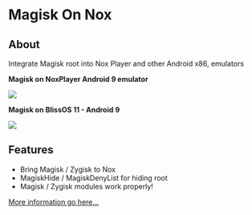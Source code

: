 # Magisk On Nox


## About
Integrate Magisk root into Nox Player and other Android x86, emulators

**Magisk on NoxPlayer Android 9 emulator**

<img src="https://i.imgur.com/dkuKfDt.png" />

**Magisk on BlissOS 11 - Android 9**

<img src="https://i.imgur.com/udNrMx2.jpg"/>

## Features

- Bring Magisk / Zygisk to Nox
- MagiskHide / MagiskDenyList for hiding root
- Magisk / Zygisk modules work properly!

[More information go here...](https://github.com/HuskyDG/MagiskOnNox)
